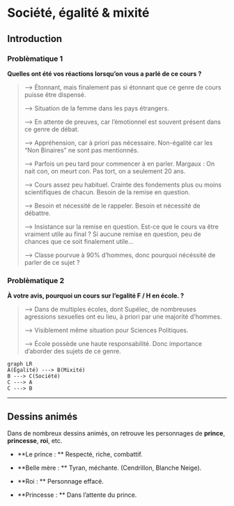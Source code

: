 # Société, égalité & mixité

## Introduction

### Problèmatique 1

**Quelles ont été vos réactions lorsqu’on vous a parlé de ce cours ?**

>   –> Étonnant, mais finalement pas si étonnant que ce genre de cours puisse être dispensé.
>
>   –> Situation de la femme dans les pays étrangers.
>
>   –> En attente de preuves, car l’émotionnel est souvent présent dans ce genre de débat.
>
>   –> Appréhension, car à priori pas nécessaire. Non-égalité car les “Non Binaires” ne sont pas mentionnés.
>
>   –> Parfois un peu tard pour commencer à en parler. Margaux : On nait con, on meurt con. Pas tort, on a seulement 20 ans.
>
>   –> Cours assez peu habituel. Crainte des fondements plus ou moins scientifiques de chacun. Besoin de la remise en question.
>
>   –> Besoin et nécessité de le rappeler. Besoin et nécessité de débattre.
>
>   –> Insistance sur la remise en question. Est-ce que le cours va être vraiment utile au final ? Si aucune remise en question, peu de chances que ce soit finalement utile…
>
>   –> Classe pourvue à 90% d’hommes, donc pourquoi nécéssité de parler de ce sujet ?



### Problèmatique 2

**À votre avis, pourquoi un cours sur l’egalité F / H en école.  ?**

>   –> Dans de multiples écoles, dont Supélec, de nombreuses agressions sexuelles ont eu lieu, à priori par une majorité d’hommes.
>
>   –> Visiblement même situation pour Sciences Politiques. 
>
>   –> École possède une haute responsabilité. Donc importance d’aborder des sujets de ce genre.

```mermaid
graph LR
A(Égalité) ---> B(Mixité)
B ---> C(Société)
C ---> A
C ---> B
```

---

## Dessins animés

Dans de nombreux dessins animés, on retrouve les personnages de **prince**, **princesse**, **roi**, etc.

-   **Le prince : ** Respecté, riche, combattif.

-   **Belle mère : ** Tyran, méchante. (Cendrillon, Blanche Neige).
-   **Roi : ** Personnage effacé.
-   **Princesse : ** Dans l’attente du prince.

